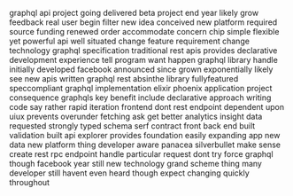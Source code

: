 graphql api project going delivered beta project end year likely grow feedback real user begin filter new idea conceived new platform required source funding renewed order accommodate concern chip simple flexible yet powerful api well situated change feature requirement change technology graphql specification traditional rest apis provides declarative development experience tell program want happen graphql library handle initially developed facebook announced since grown exponentially likely see new apis written graphql rest absinthe library fullyfeatured speccompliant graphql implementation elixir phoenix application project consequence graphqls key benefit include declarative approach writing code say rather rapid iteration frontend dont rest endpoint dependent upon uiux prevents overunder fetching ask get better analytics insight data requested strongly typed schema serf contract front back end built validation built api explorer provides foundation easily expanding app new data new platform thing developer aware panacea silverbullet make sense create rest rpc endpoint handle particular request dont try force graphql though facebook year still new technology grand scheme thing many developer still havent even heard though expect changing quickly throughout